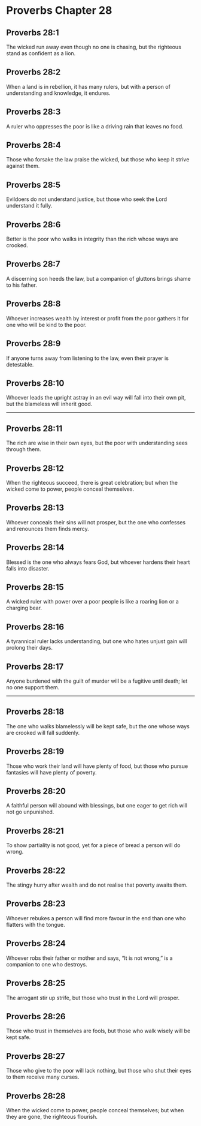 # Proverbs Chapter 28

## Proverbs 28:1

The wicked run away even though no one is chasing, but the righteous stand as confident as a lion.

## Proverbs 28:2

When a land is in rebellion, it has many rulers, but with a person of understanding and knowledge, it endures.

## Proverbs 28:3

A ruler who oppresses the poor is like a driving rain that leaves no food.

## Proverbs 28:4

Those who forsake the law praise the wicked, but those who keep it strive against them.

## Proverbs 28:5

Evildoers do not understand justice, but those who seek the Lord understand it fully.

## Proverbs 28:6

Better is the poor who walks in integrity than the rich whose ways are crooked.

## Proverbs 28:7

A discerning son heeds the law, but a companion of gluttons brings shame to his father.

## Proverbs 28:8

Whoever increases wealth by interest or profit from the poor gathers it for one who will be kind to the poor.

## Proverbs 28:9

If anyone turns away from listening to the law, even their prayer is detestable.

## Proverbs 28:10

Whoever leads the upright astray in an evil way will fall into their own pit, but the blameless will inherit good.

---

## Proverbs 28:11

The rich are wise in their own eyes, but the poor with understanding sees through them.

## Proverbs 28:12

When the righteous succeed, there is great celebration; but when the wicked come to power, people conceal themselves.

## Proverbs 28:13

Whoever conceals their sins will not prosper, but the one who confesses and renounces them finds mercy.

## Proverbs 28:14

Blessed is the one who always fears God, but whoever hardens their heart falls into disaster.

## Proverbs 28:15

A wicked ruler with power over a poor people is like a roaring lion or a charging bear.

## Proverbs 28:16

A tyrannical ruler lacks understanding, but one who hates unjust gain will prolong their days.

## Proverbs 28:17

Anyone burdened with the guilt of murder will be a fugitive until death; let no one support them.

---

## Proverbs 28:18

The one who walks blamelessly will be kept safe, but the one whose ways are crooked will fall suddenly.

## Proverbs 28:19

Those who work their land will have plenty of food, but those who pursue fantasies will have plenty of poverty.

## Proverbs 28:20

A faithful person will abound with blessings, but one eager to get rich will not go unpunished.

## Proverbs 28:21

To show partiality is not good, yet for a piece of bread a person will do wrong.

## Proverbs 28:22

The stingy hurry after wealth and do not realise that poverty awaits them.

## Proverbs 28:23

Whoever rebukes a person will find more favour in the end than one who flatters with the tongue.

## Proverbs 28:24

Whoever robs their father or mother and says, “It is not wrong,” is a companion to one who destroys.

## Proverbs 28:25

The arrogant stir up strife, but those who trust in the Lord will prosper.

## Proverbs 28:26

Those who trust in themselves are fools, but those who walk wisely will be kept safe.

## Proverbs 28:27

Those who give to the poor will lack nothing, but those who shut their eyes to them receive many curses.

## Proverbs 28:28

When the wicked come to power, people conceal themselves; but when they are gone, the righteous flourish.
